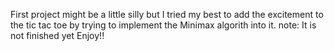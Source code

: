First project might be a little silly but I tried my best to add the excitement to the tic tac toe by trying to implement the Minimax algorith into it. 
note: It is not finished yet
Enjoy!!
